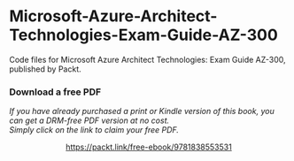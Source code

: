# Microsoft-Azure-Architect-Technologies-Exam-Guide-AZ-300
Code files for  Microsoft Azure Architect Technologies: Exam Guide AZ-300, published by Packt.
### Download a free PDF

 <i>If you have already purchased a print or Kindle version of this book, you can get a DRM-free PDF version at no cost.<br>Simply click on the link to claim your free PDF.</i>
<p align="center"> <a href="https://packt.link/free-ebook/9781838553531">https://packt.link/free-ebook/9781838553531 </a> </p>
